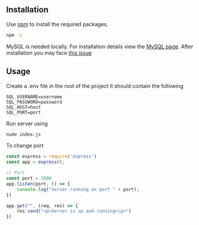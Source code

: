 ## Installation

Use [npm](https://docs.npmjs.com/downloading-and-installing-node-js-and-npm) to install the required packages.

```bash
npm -i
```
MySQL is needed locally. For installation details view the [MySQL page](https://www.mysql.com/downloads/). After installation you may face [this issue](https://stackoverflow.com/questions/50093144/mysql-8-0-client-does-not-support-authentication-protocol-requested-by-server) 

## Usage
Create a .env file in the root of the project it should contain the following
```
SQL_USERNAME=username
SQL_PASSWORD=password
SQL_HOST=host
SQL_PORT=port
```
Run server using
```bash
node index.js
```
To change port
```javascript
const express = require('express')
const app = express();

// Port
const port = 3000
app.listen(port, () => {
    console.log("Server running on port " + port);
})

app.get("", (req, res) => {
    res.send("<p>Server is up and running</p>")
})
```